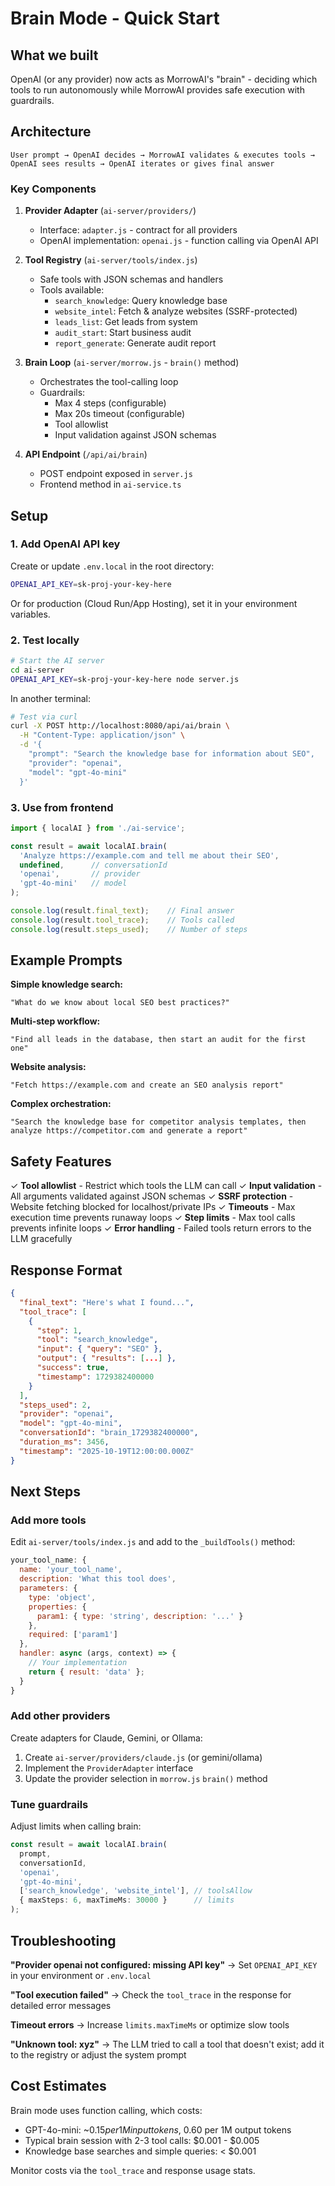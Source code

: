 # Brain Mode - Quick Start

## What we built

OpenAI (or any provider) now acts as MorrowAI's "brain" - deciding which tools to run autonomously while MorrowAI provides safe execution with guardrails.

## Architecture

```
User prompt → OpenAI decides → MorrowAI validates & executes tools → OpenAI sees results → OpenAI iterates or gives final answer
```

### Key Components

1. **Provider Adapter** (`ai-server/providers/`)
   - Interface: `adapter.js` - contract for all providers
   - OpenAI implementation: `openai.js` - function calling via OpenAI API

2. **Tool Registry** (`ai-server/tools/index.js`)
   - Safe tools with JSON schemas and handlers
   - Tools available:
     - `search_knowledge`: Query knowledge base
     - `website_intel`: Fetch & analyze websites (SSRF-protected)
     - `leads_list`: Get leads from system
     - `audit_start`: Start business audit
     - `report_generate`: Generate audit report

3. **Brain Loop** (`ai-server/morrow.js` - `brain()` method)
   - Orchestrates the tool-calling loop
   - Guardrails:
     - Max 4 steps (configurable)
     - Max 20s timeout (configurable)
     - Tool allowlist
     - Input validation against JSON schemas

4. **API Endpoint** (`/api/ai/brain`)
   - POST endpoint exposed in `server.js`
   - Frontend method in `ai-service.ts`

## Setup

### 1. Add OpenAI API key

Create or update `.env.local` in the root directory:

```bash
OPENAI_API_KEY=sk-proj-your-key-here
```

Or for production (Cloud Run/App Hosting), set it in your environment variables.

### 2. Test locally

```bash
# Start the AI server
cd ai-server
OPENAI_API_KEY=sk-proj-your-key-here node server.js
```

In another terminal:

```bash
# Test via curl
curl -X POST http://localhost:8080/api/ai/brain \
  -H "Content-Type: application/json" \
  -d '{
    "prompt": "Search the knowledge base for information about SEO",
    "provider": "openai",
    "model": "gpt-4o-mini"
  }'
```

### 3. Use from frontend

```typescript
import { localAI } from './ai-service';

const result = await localAI.brain(
  'Analyze https://example.com and tell me about their SEO',
  undefined,      // conversationId
  'openai',       // provider
  'gpt-4o-mini'   // model
);

console.log(result.final_text);    // Final answer
console.log(result.tool_trace);    // Tools called
console.log(result.steps_used);    // Number of steps
```

## Example Prompts

**Simple knowledge search:**
```
"What do we know about local SEO best practices?"
```

**Multi-step workflow:**
```
"Find all leads in the database, then start an audit for the first one"
```

**Website analysis:**
```
"Fetch https://example.com and create an SEO analysis report"
```

**Complex orchestration:**
```
"Search the knowledge base for competitor analysis templates, then analyze https://competitor.com and generate a report"
```

## Safety Features

✓ **Tool allowlist** - Restrict which tools the LLM can call
✓ **Input validation** - All arguments validated against JSON schemas
✓ **SSRF protection** - Website fetching blocked for localhost/private IPs
✓ **Timeouts** - Max execution time prevents runaway loops
✓ **Step limits** - Max tool calls prevents infinite loops
✓ **Error handling** - Failed tools return errors to the LLM gracefully

## Response Format

```json
{
  "final_text": "Here's what I found...",
  "tool_trace": [
    {
      "step": 1,
      "tool": "search_knowledge",
      "input": { "query": "SEO" },
      "output": { "results": [...] },
      "success": true,
      "timestamp": 1729382400000
    }
  ],
  "steps_used": 2,
  "provider": "openai",
  "model": "gpt-4o-mini",
  "conversationId": "brain_1729382400000",
  "duration_ms": 3456,
  "timestamp": "2025-10-19T12:00:00.000Z"
}
```

## Next Steps

### Add more tools

Edit `ai-server/tools/index.js` and add to the `_buildTools()` method:

```javascript
your_tool_name: {
  name: 'your_tool_name',
  description: 'What this tool does',
  parameters: {
    type: 'object',
    properties: {
      param1: { type: 'string', description: '...' }
    },
    required: ['param1']
  },
  handler: async (args, context) => {
    // Your implementation
    return { result: 'data' };
  }
}
```

### Add other providers

Create adapters for Claude, Gemini, or Ollama:

1. Create `ai-server/providers/claude.js` (or gemini/ollama)
2. Implement the `ProviderAdapter` interface
3. Update the provider selection in `morrow.js` `brain()` method

### Tune guardrails

Adjust limits when calling brain:

```typescript
const result = await localAI.brain(
  prompt,
  conversationId,
  'openai',
  'gpt-4o-mini',
  ['search_knowledge', 'website_intel'], // toolsAllow
  { maxSteps: 6, maxTimeMs: 30000 }      // limits
);
```

## Troubleshooting

**"Provider openai not configured: missing API key"**
→ Set `OPENAI_API_KEY` in your environment or `.env.local`

**"Tool execution failed"**
→ Check the `tool_trace` in the response for detailed error messages

**Timeout errors**
→ Increase `limits.maxTimeMs` or optimize slow tools

**"Unknown tool: xyz"**
→ The LLM tried to call a tool that doesn't exist; add it to the registry or adjust the system prompt

## Cost Estimates

Brain mode uses function calling, which costs:
- GPT-4o-mini: ~$0.15 per 1M input tokens, ~$0.60 per 1M output tokens
- Typical brain session with 2-3 tool calls: $0.001 - $0.005
- Knowledge base searches and simple queries: < $0.001

Monitor costs via the `tool_trace` and response usage stats.
